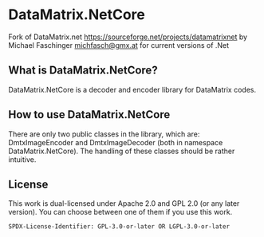 # DataMatrix.NetCore
Fork of DataMatrix.net https://sourceforge.net/projects/datamatrixnet by Michael Faschinger <michfasch@gmx.at> for current versions of .Net

## What is DataMatrix.NetCore?

DataMatrix.NetCore is a decoder and encoder library for DataMatrix codes.

## How to use DataMatrix.NetCore

There are only two public classes in the library, which are:
DmtxImageEncoder and
DmtxImageDecoder
(both in namespace DataMatrix.NetCore). The handling of these classes should be
rather intuitive.


## License

This work is dual-licensed under Apache 2.0 and GPL 2.0 (or any later version).
You can choose between one of them if you use this work.

`SPDX-License-Identifier: GPL-3.0-or-later OR LGPL-3.0-or-later`